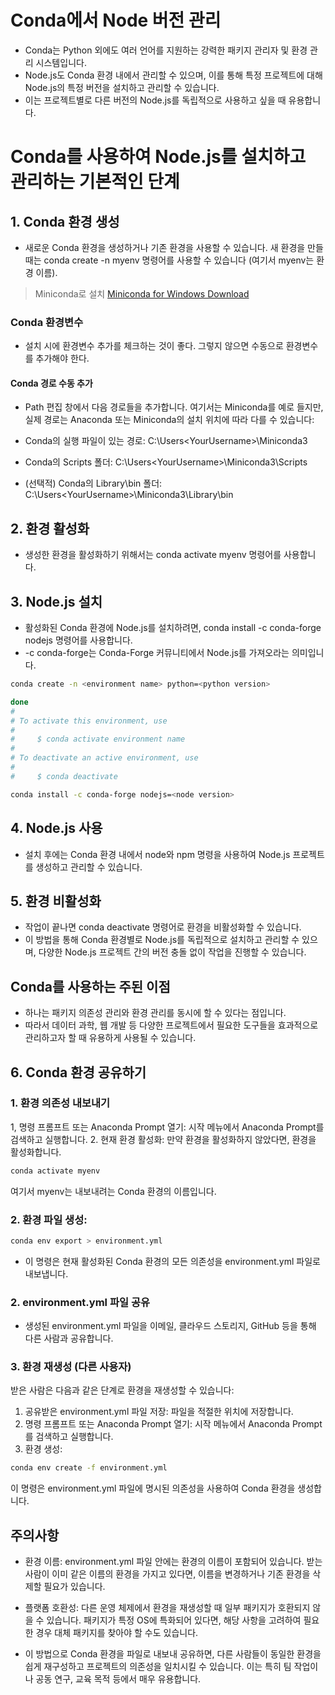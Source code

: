 # Conda에서 Node 버전 관리
* Conda는 Python 외에도 여러 언어를 지원하는 강력한 패키지 관리자 및 환경 관리 시스템입니다. 
* Node.js도 Conda 환경 내에서 관리할 수 있으며, 이를 통해 특정 프로젝트에 대해 Node.js의 특정 버전을 설치하고 관리할 수 있습니다. 
* 이는 프로젝트별로 다른 버전의 Node.js를 독립적으로 사용하고 싶을 때 유용합니다.

# Conda를 사용하여 Node.js를 설치하고 관리하는 기본적인 단계
## 1. Conda 환경 생성
* 새로운 Conda 환경을 생성하거나 기존 환경을 사용할 수 있습니다. 새 환경을 만들 때는 conda create -n myenv 명령어를 사용할 수 있습니다 (여기서 myenv는 환경 이름).

> Miniconda로 설치
> [Miniconda for Windows Download](https://docs.conda.io/projects/miniconda/en/latest/)

### Conda 환경변수
* 설치 시에 환경변수 추가를 체크하는 것이 좋다. 그렇지 않으면 수동으로 환경변수를 추가해야 한다.

#### Conda 경로 수동 추가
* Path 편집 창에서 다음 경로들을 추가합니다. 여기서는 Miniconda를 예로 들지만, 실제 경로는 Anaconda 또는 Miniconda의 설치 위치에 따라 다를 수 있습니다:

* Conda의 실행 파일이 있는 경로: C:\Users\<YourUsername>\Miniconda3
* Conda의 Scripts 폴더: C:\Users\<YourUsername>\Miniconda3\Scripts
* (선택적) Conda의 Library\bin 폴더: C:\Users\<YourUsername>\Miniconda3\Library\bin

## 2. 환경 활성화
* 생성한 환경을 활성화하기 위해서는 conda activate myenv 명령어를 사용합니다.

## 3. Node.js 설치
* 활성화된 Conda 환경에 Node.js를 설치하려면, conda install -c conda-forge nodejs 명령어를 사용합니다. 
* -c conda-forge는 Conda-Forge 커뮤니티에서 Node.js를 가져오라는 의미입니다.

```bash
conda create -n <environment name> python=<python version>

done
#
# To activate this environment, use       
#
#     $ conda activate environment name
#
# To deactivate an active environment, use
#
#     $ conda deactivate

conda install -c conda-forge nodejs=<node version>
```

## 4. Node.js 사용
* 설치 후에는 Conda 환경 내에서 node와 npm 명령을 사용하여 Node.js 프로젝트를 생성하고 관리할 수 있습니다.

## 5. 환경 비활성화
* 작업이 끝나면 conda deactivate 명령어로 환경을 비활성화할 수 있습니다.
* 이 방법을 통해 Conda 환경별로 Node.js를 독립적으로 설치하고 관리할 수 있으며, 다양한 Node.js 프로젝트 간의 버전 충돌 없이 작업을 진행할 수 있습니다. 

## Conda를 사용하는 주된 이점 
* 하나는 패키지 의존성 관리와 환경 관리를 동시에 할 수 있다는 점입니다. 
* 따라서 데이터 과학, 웹 개발 등 다양한 프로젝트에서 필요한 도구들을 효과적으로 관리하고자 할 때 유용하게 사용될 수 있습니다.

## 6. Conda 환경 공유하기
### 1. 환경 의존성 내보내기
1, 명령 프롬프트 또는 Anaconda Prompt 열기: 시작 메뉴에서 Anaconda Prompt를 검색하고 실행합니다.
2. 현재 환경 활성화: 만약 환경을 활성화하지 않았다면, 환경을 활성화합니다.

```bash
conda activate myenv
```

여기서 myenv는 내보내려는 Conda 환경의 이름입니다.

### 2. 환경 파일 생성:
```bash
conda env export > environment.yml
```

* 이 명령은 현재 활성화된 Conda 환경의 모든 의존성을 environment.yml 파일로 내보냅니다.

### 2. environment.yml 파일 공유
* 생성된 environment.yml 파일을 이메일, 클라우드 스토리지, GitHub 등을 통해 다른 사람과 공유합니다.

### 3. 환경 재생성 (다른 사용자)
받은 사람은 다음과 같은 단계로 환경을 재생성할 수 있습니다:

1. 공유받은 environment.yml 파일 저장: 파일을 적절한 위치에 저장합니다.
2. 명령 프롬프트 또는 Anaconda Prompt 열기: 시작 메뉴에서 Anaconda Prompt를 검색하고 실행합니다.
3. 환경 생성:

```bash
conda env create -f environment.yml
```

이 명령은 environment.yml 파일에 명시된 의존성을 사용하여 Conda 환경을 생성합니다.

## 주의사항
* 환경 이름: environment.yml 파일 안에는 환경의 이름이 포함되어 있습니다. 받는 사람이 이미 같은 이름의 환경을 가지고 있다면, 이름을 변경하거나 기존 환경을 삭제할 필요가 있습니다.
* 플랫폼 호환성: 다른 운영 체제에서 환경을 재생성할 때 일부 패키지가 호환되지 않을 수 있습니다. 패키지가 특정 OS에 특화되어 있다면, 해당 사항을 고려하여 필요한 경우 대체 패키지를 찾아야 할 수도 있습니다.

* 이 방법으로 Conda 환경을 파일로 내보내 공유하면, 다른 사람들이 동일한 환경을 쉽게 재구성하고 프로젝트의 의존성을 일치시킬 수 있습니다. 이는 특히 팀 작업이나 공동 연구, 교육 목적 등에서 매우 유용합니다.
